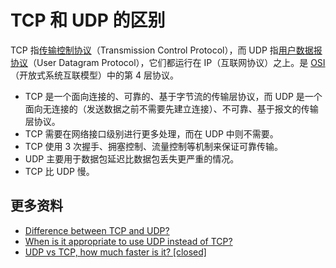 # TCP 和 UDP 的区别

TCP 指[传输控制协议](https://zh.wikipedia.org/wiki/%E4%BC%A0%E8%BE%93%E6%8E%A7%E5%88%B6%E5%8D%8F%E8%AE%AE)（Transmission Control Protocol），而 UDP 指[用户数据报协议](https://zh.wikipedia.org/wiki/%E7%94%A8%E6%88%B7%E6%95%B0%E6%8D%AE%E6%8A%A5%E5%8D%8F%E8%AE%AE)（User Datagram Protocol），它们都运行在 IP（互联网协议）之上。是 [OSI](https://zh.wikipedia.org/wiki/OSI%E6%A8%A1%E5%9E%8B)（开放式系统互联模型）中的第 4 层协议。

- TCP 是一个面向连接的、可靠的、基于字节流的传输层协议，而 UDP 是一个面向无连接的（发送数据之前不需要先建立连接）、不可靠、基于报文的传输层协议。
- TCP 需要在网络接口级别进行更多处理，而在 UDP 中则不需要。
- TCP 使用 3 次握手、拥塞控制、流量控制等机制来保证可靠传输。
- UDP 主要用于数据包延迟比数据包丢失更严重的情况。
- TCP 比 UDP 慢。

## 更多资料

- [Difference between TCP and UDP?](https://stackoverflow.com/questions/5970383/difference-between-tcp-and-udp)
- [When is it appropriate to use UDP instead of TCP?](https://stackoverflow.com/questions/1099672/when-is-it-appropriate-to-use-udp-instead-of-tcp)
- [UDP vs TCP, how much faster is it? [closed]](https://stackoverflow.com/questions/47903/udp-vs-tcp-how-much-faster-is-it)
